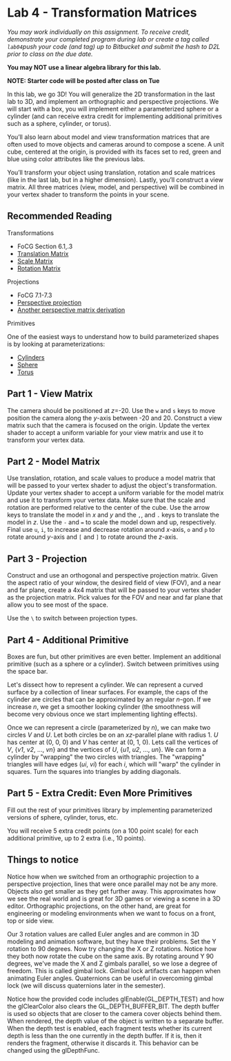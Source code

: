 # Lab 4 - Transformation Matrices

*You may work individually on this assignment. To receive credit,
demonstrate your
completed program during lab or create a tag called `lab04`push your
code (and tag) up to Bitbucket and submit the hash to D2L prior to class on
the due date.*

**You may NOT use a linear algebra library for this lab.**

**NOTE: Starter code will be posted after class on Tue**

In this lab, we go 3D!  You will generalize the 2D transformation in the last
lab to 3D, and implement an orthographic and perspective projections.  We will
start with a box, you will implement either a parameterized sphere or a cylinder
(and can receive extra credit for implementing additional primitives such as a
sphere, cylinder, or torus).

You’ll also learn about model and view transformation matrices that are often
used to move objects and cameras around to compose a scene. A unit cube,
centered at the origin, is provided with its faces set to red, green and blue
using color attributes like the previous labs.

You’ll transform your object using translation, rotation and scale matrices
(like in the last lab, but in a higher dimension). Lastly, you’ll construct a
view matrix. All three matrices (view, model, and perspective) will be combined
in your vertex shader to transform the points in your scene.

## Recommended Reading

Transformations

* FoCG Section 6.1,.3
* [Translation Matrix](https://en.wikipedia.org/wiki/Translation_%28geometry%29)
* [Scale Matrix](http://en.wikipedia.org/wiki/Scaling_%28geometry%29)
* [Rotation Matrix](https://en.wikipedia.org/wiki/Rotation_matrix)

Projections

* FoCG 7.1-7.3
* [Perspective projection](http://www.songho.ca/opengl/gl_projectionmatrix.html)
* [Another perspective matrix derivation](http://ogldev.atspace.co.uk/www/tutorial12/tutorial12.html)

Primitives

One of the easiest ways to understand how to build parameterized shapes is by
looking at parameterizations:

* [Cylinders](https://en.wikipedia.org/wiki/Cylindrical_coordinate_system)
* [Sphere](https://en.wikipedia.org/wiki/Spherical_coordinate_system)
* [Torus](https://en.wikipedia.org/wiki/Torus#Geometry)

## Part 1 - View Matrix

The camera should be positioned at *z*=-20.  Use the `w` and `s` keys to move
position the camera along the *y*-axis between -20 and 20.  Construct a view
matrix such that the camera is focused on the origin.  Update the vertex shader
to accept a uniform variable for your view matrix and use it to transform your
vertex data.

## Part 2 - Model Matrix

Use translation, rotation, and scale values to produce a model matrix that
will be passed to your vertex shader to adjust the object's transformation.
Update your vertex shader to accept a uniform variable for the model matrix and
use it to transform your vertex data. Make sure that the scale and rotation are
performed relative to the center of the cube. Use the arrow keys to translate
the model in *x* and *y* and the `,`, and `.` keys to translate the model in
*z*.  Use the `-` and `=` to scale the model down and up, respectively. Final
use `u`, `i`, to increase and decrease rotation around *x*-axis, `o` and `p` to
rotate around *y*-axis and `[` and `]` to rotate around the *z*-axis.

## Part 3 - Projection

Construct and use an orthogonal and perspective projection matrix.  Given the
aspect ratio of your window, the desired field of view (FOV), and a near and far
plane, create a 4x4 matrix that will be passed to your vertex shader as the
projection matrix. Pick values for the FOV and near and far plane that allow you
to see most of the space.

Use the `\` to switch between projection types.

## Part 4 - Additional Primitive

Boxes are fun, but other primitives are even better.  Implement an additional
primitive (such as a sphere or a cylinder).  Switch between primitives using the
space bar.

Let's dissect how to represent a cylinder. We can represent a curved surface by
a collection of linear surfaces.  For example, the caps of the cylinder are
circles that can be approximated by an regular *n*-gon.  If we increase *n*, we get
a smoother looking cylinder (the smoothness will become very obvious once we
start implementing lighting effects).

Once we can represent a circle (parameterized by *n*), we can make two circles
*V* and *U*.  Let both circles be on an *xz*-parallel plane with radius 1.  *U*
has center at (0, 0, 0) and *V* has center at (0, 1, 0).  Lets call the vertices
of *V*, {*v1*, *v2*, ..., *vn*} and the vertices of *U*, {*u1*, *u2*, ...,
*un*}.  We can form a cylinder by "wrapping" the two circles with triangles.
The "wrapping" triangles will have edges (*ui*, *vi*) for each *i*, which will
"warp" the cylinder in squares.  Turn the squares into triangles by adding
diagonals.

## Part 5 - Extra Credit: Even More Primitives
Fill out the rest of your primitives library by implementing parameterized
versions of sphere, cylinder, torus, etc.

You will receive 5 extra credit points (on a 100 point scale) for each
additional primitive, up to 2 extra (i.e., 10 points).

## Things to notice

Notice how when we switched from an orthographic projection to a perspective
projection, lines that were once parallel may not be any more. Objects also get
smaller as they get further away. This approximates how we see the real world
and is great for 3D games or viewing a scene in a 3D editor. Orthographic
projections, on the other hand, are great for engineering or modeling
environments when we want to focus on a front, top or side view.

Our 3 rotation values are called Euler angles and are common in 3D modeling and
animation software, but they have their problems. Set the Y rotation to 90
degrees. Now try changing the X or Z rotations. Notice how they both now rotate
the cube on the same axis. By rotating around Y 90 degrees, we've made the X and
Z gimbals parallel, so we lose a degree of freedom. This is called gimbal lock.
Gimbal lock artifacts can happen when animating Euler angles.  Quaternions can
be useful in overcoming gimbal lock (we will discuss quaternions later in the
semester).

Notice how the provided code includes glEnable(GL_DEPTH_TEST) and how the
glClearColor also clears the GL_DEPTH_BUFFER_BIT.  The depth buffer is used so
objects that are closer to the camera cover objects behind them. When rendered,
the depth value of the object is written to a separate buffer. When the depth
test is enabled, each fragment tests whether its current depth is less than the
one currently in the depth buffer. If it is, then it renders the fragment,
otherwise it discards it. This behavior can be changed using the glDepthFunc.
